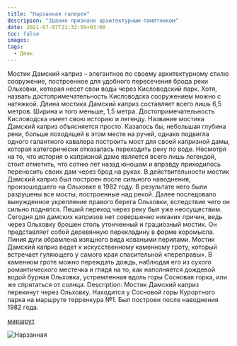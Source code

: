 ```yaml
---
title: "Нарзанная галерея"
descripion: "Здание признано архитектурным памятником"
date: 2021-07-07T21:32:59+03:00
toc: false
images:
tags:
  - День
---
```


Мостик Дамский каприз – элегантное по своему архитектурному стилю сооружение, построенное для удобного пересечения брода реки Ольховки, которая несет свои воды через Кисловодский парк. Хотя, назвать достопримечательность Кисловодска сооружением можно с натяжкой. Длина мостика Дамский каприз составляет всего лишь 6,5 метров. Ширина и того меньше, 1,5 метра.
Достопримечательность Кисловодска имеет свою историю и легенду. Название мостика Дамский каприз объясняется просто. Казалось бы, небольшая глубина реки, больше походящей в этом месте на ручей, однако подвигла одного галантного кавалера построить мост для своей капризной дамы, которая категорически отказалась переходить реку по воде. Несмотря на то, что история о капризной даме является всего лишь легендой, стоит отметить, что сотню лет назад юношам и вправду приходилось переносить своих дам через брод на руках.
В действительности мостик Дамский каприз был построен после сильного наводнения, произошедшего на Ольховке в 1982 году. В результате него были разрушены все мосты, построенные над рекой. Далее последовало вынужденное укрепление правого берега Ольховки, вследствие чего он сильно поднялся. Пеший переход через реку был уже неосуществим.
Сегодня для дамских капризов нет совершенно никаких причин, ведь через Ольховку брошен столь утонченный и грациозный мостик. Он представляет собой  деревянную перекладину в форме коромысла. Линия дуги обрамлена изящного вида коваными перилами. Мостик Дамский каприз ведет к искусственному каменному гроту, который встречает гуляющего у самого края спасительной «переправы».
В каменном гроте можно переждать дождь, наблюдая его из сухого романтического местечка и глядя на то, как наполняется дождевой водой бурная Ольховка, устремленная вдоль горы Сосновая горка, или же спрятаться от солнца.
Description:
Мостик Дамский каприз перекинут через Ольховку. Находится у Сосновой горы Курортного парка на маршруте терренкура №1. Был построен после наводнения 1982 года.

  [маршрут](https://goo.gl/maps/k12oyY57FojfqrrX7)

  ![Нарзанная](/img/narzannaya-galereya-700x467.jpg)
